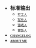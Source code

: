 <!-- _sidebar.md -->
- <font size="3" face="方正姚体"><strong>标准输出</strong></font>
  - <font size="1" face="方正姚体">[打工人](_md/Index_work.md)</font>
  - <font size="1" face="方正姚体">[写作人](_md/Index_write.md)</font>
  - <font size="1" face="方正姚体">[游戏人](_md/Index_game.md)</font>
  - <font size="1" face="方正姚体">[做饭人](_md/Index_kitchen.md)</font>
- <font size="1" face="方正姚体"><strong>[CHANGELOG](changelog.md)</strong></font>
- <font size="1" face="方正姚体"><strong>[ABOUT ME](aboutme.md)</strong></font>

<!--
- <font size="1" face="Times" color="FF9933">LINK</font>

- [<p><img src="/_media/bilibili.png"  height="20" /></p>](https://space.bilibili.com/507054)
--!>